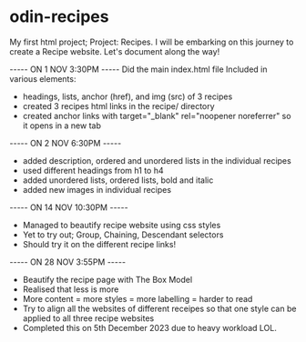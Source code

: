 # odin-recipes
My first html project; Project: Recipes.
I will be embarking on this journey to create a Recipe website.
Let's document along the way!

----- ON 1 NOV 3:30PM -----
Did the main index.html file
Included in various elements:
- headings, lists, anchor (href), and img (src) of 3 recipes
- created 3 recipes html links in the recipe/ directory
- created anchor links with target="_blank" rel="noopener noreferrer" so it opens in a new tab

----- ON 2 NOV 6:30PM -----
- added description, ordered and unordered lists in the individual recipes
- used different headings from h1 to h4
- added unordered lists, ordered lists, bold and italic
- added new images in individual recipes


----- ON 14 NOV 10:30PM -----
- Managed to beautify recipe website using css styles
- Yet to try out; Group, Chaining, Descendant selectors
- Should try it on the different recipe links!


----- ON 28 NOV 3:55PM -----
- Beautify the recipe page with The Box Model
- Realised that less is more
- More content = more styles = more labelling = harder to read
- Try to align all the websites of different receipes so that one style can be applied to all three recipe websites
- Completed this on 5th December 2023 due to heavy workload LOL.